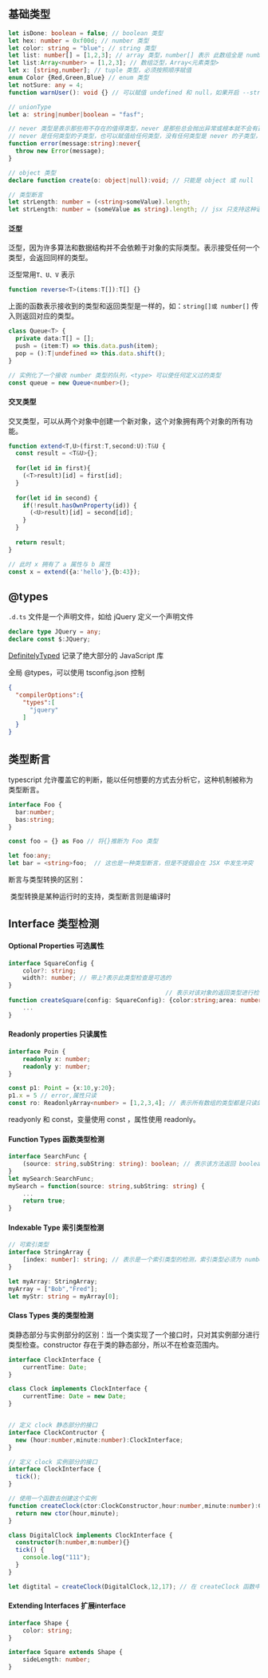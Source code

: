 ## 基础类型

```typescript
let isDone: boolean = false; // boolean 类型
let hex: number = 0xf00d; // number 类型
let color: string = "blue"; // string 类型
let list: number[] = [1,2,3]; // array 类型，number[] 表示 此数组全是 number 类型
let list:Array<number> = [1,2,3]; // 数组泛型，Array<元素类型>
let x: [string,number]; // tuple 类型，必须按照顺序赋值
enum Color {Red,Green,Blue} // enum 类型
let notSure: any = 4;
function warnUser(): void {} // 可以赋值 undefined 和 null，如果开启 --strictNullChecks void 只允许赋值 null

// unionType 
let a: string|number|boolean = "fasf";

// never 类型是表示那些用不存在的值得类型，never 是那些总会抛出异常或根本就不会有返回值的函数的返回值类型。
// never 是任何类型的子类型，也可以赋值给任何类型，没有任何类型是 never 的子类型，即使是 any 也不可以赋值给 never
function error(message:string):never{
  throw new Error(message);
}

// object 类型
declare function create(o: object|null):void; // 只能是 object 或 null

// 类型断言
let strLength: number = (<string>someValue).length;
let strLength: number = (someValue as string).length; // jsx 只支持这种语法
```

#### 泛型

泛型，因为许多算法和数据结构并不会依赖于对象的实际类型。表示接受任何一个类型，会返回同样的类型。

泛型常用`T、U、V` 表示

```typescript
function reverse<T>(items:T[]):T[] {}
```

上面的函数表示接收到的类型和返回类型是一样的，如：`string[]或 number[]` 传入则返回对应的类型。

```typescript
class Queue<T> {
  private data:T[] = [];
  push = (item:T) => this.data.push(item);
  pop = ():T|undefined => this.data.shift();
}

// 实例化了一个接收 number 类型的队列，<type> 可以使任何定义过的类型
const queue = new Queue<number>();
```



#### 交叉类型

交叉类型，可以从两个对象中创建一个新对象，这个对象拥有两个对象的所有功能。

```typescript
function extend<T,U>(first:T,second:U):T&U {
  const result = <T&U>{};
  
  for(let id in first){
    (<T>result)[id] = first[id];
  }
  
  for(let id in second) {
    if(!result.hasOwnProperty(id)) {
      (<U>result)[id] = second[id];
    }
  }
  
  return result;
}

// 此时 x 拥有了 a 属性与 b 属性
const x = extend({a:'hello'},{b:43});
```

## @types

`.d.ts` 文件是一个声明文件，如给 jQuery 定义一个声明文件

```typescript
declare type JQuery = any;
declare const $:JQuery;
```



[DefinitelyTyped]([DefinitelyTyped](https://github.com/borisyankov/DefinitelyTyped)) 记录了绝大部分的 JavaScript 库

全局 @types，可以使用 tsconfig.json 控制

```json
{
  "compilerOptions":{
    "types":[
      "jquery"
    ]
  }
}
```

## 类型断言

typescript 允许覆盖它的判断，能以任何想要的方式去分析它，这种机制被称为类型断言。

```typescript
interface Foo {
  bar:number;
  bas:string;
}

const foo = {} as Foo // 将{}推断为 Foo 类型

let foo:any;
let bar = <string>foo;	// 这也是一种类型断言，但是不提倡会在 JSX 中发生冲突
```

断言与类型转换的区别：

​	类型转换是某种运行时的支持，类型断言则是编译时

## Interface 类型检测

#### Optional Properties 可选属性

```typescript
interface SquareConfig {
    color?: string;
    width?: number; // 带上?表示此类型检查是可选的
}
											// 表示对该对象的返回类型进行检查
function createSquare(config: SquareConfig): {color:string;area: number} {
    ...
}
```

#### Readonly properties 只读属性

```typescript
interface Poin {
    readonly x: number;
    readonly y: number;
}

const p1: Point = {x:10,y:20};
p1.x = 5 // error,属性只读
const ro: ReadonlyArray<number> = [1,2,3,4]; // 表示所有数组的类型都是只读的且是 number 类型
```

readyonly 和 const，变量使用 const ，属性使用 readonly。

#### Function Types 函数类型检测

```typescript
interface SearchFunc {
    (source: string,subString: string): boolean; // 表示该方法返回 boolean
}
let mySearch:SearchFunc;
mySearch = function(source: string,subString: string) {
  	...
    return true;
}
```

#### Indexable Type 索引类型检测

```typescript
// 可索引类型
interface StringArray {
    [index: number]: string; // 表示是一个索引类型的检测，索引类型必须为 number，值必须是 string
}

let myArray: StringArray;
myArray = ["Bob","Fred"];
let myStr: string = myArray[0];
```

#### Class Types 类的类型检测

类静态部分与实例部分的区别：当一个类实现了一个接口时，只对其实例部分进行类型检查。constructor 存在于类的静态部分，所以不在检查范围内。

```typescript
interface ClockInterface {
    currentTime: Date;
}

class Clock implements ClockInterface {
    currentTime: Date = new Date;
}


// 定义 clock 静态部分的接口
interface ClockContructor {
  new (hour:number,minute:number):ClockInterface;
}

// 定义 clock 实例部分的接口
interface ClockInterface {
  tick();
}

// 使用一个函数去创建这个实例
function createClock(ctor:ClockConstructor,hour:number,minute:number):ClockInterface {
  return new ctor(hour,minute);
}

class DigitalClock implements ClockInterface {
  constructor(h:number,m:number){}
  tick() {
    console.log("111");
  }
}

let digtital = createClock(DigitalClock,12,17); // 在 createClock 函数中会检查 DigitalClock 是否符合构造函数签名
```

#### Extending Interfaces 扩展interface

```typescript
interface Shape {
    color: string;
}

interface Square extends Shape {
    sideLength: number;
}
```

